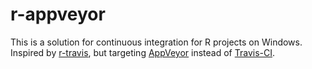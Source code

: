r-appveyor
==========

This is a solution for continuous integration for R projects on Windows.
Inspired by [r-travis](craigcitro/r-travis), but targeting [AppVeyor](http://appveyor.com) instead of [Travis-CI](http://travis-ci.org).

